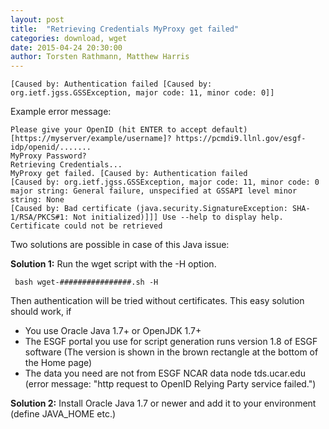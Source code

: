 ```yaml
---
layout: post
title:  "Retrieving Credentials MyProxy get failed"
categories: download, wget
date: 2015-04-24 20:30:00
author: Torsten Rathmann, Matthew Harris
---
```


    [Caused by: Authentication failed [Caused by: org.ietf.jgss.GSSException, major code: 11, minor code: 0]]

Example error message:

    Please give your OpenID (hit ENTER to accept default) 
    [https://myserver/example/username]? https://pcmdi9.llnl.gov/esgf-idp/openid/....... 
    MyProxy Password? 
    Retrieving Credentials...
    MyProxy get failed. [Caused by: Authentication failed 
    [Caused by: org.ietf.jgss.GSSException, major code: 11, minor code: 0 major string: General failure, unspecified at GSSAPI level minor string: None 
    [Caused by: Bad certificate (java.security.SignatureException: SHA-1/RSA/PKCS#1: Not initialized)]]] Use --help to display help. Certificate could not be retrieved

Two solutions are possible in case of this Java issue:

**Solution 1:** Run the wget script with the -H option.

     bash wget-################.sh -H

Then authentication will be tried without certificates. This easy solution should work, if
* You use Oracle Java 1.7+ or OpenJDK 1.7+
* The ESGF portal you use for script generation runs version 1.8 of ESGF software (The version is shown in the brown rectangle at the bottom of the Home page)
* The data you need are not from ESGF NCAR data node tds.ucar.edu (error message: "http request to OpenID Relying Party service failed.")

**Solution 2:** Install Oracle Java 1.7 or newer and add it to your environment (define JAVA_HOME etc.)

